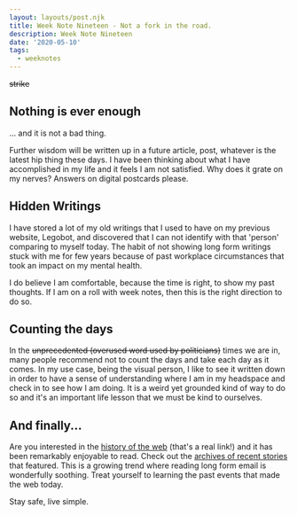 ```yaml
---
layout: layouts/post.njk
title: Week Note Nineteen - Not a fork in the road.
description: Week Note Nineteen
date: '2020-05-10'
tags:
  - weeknotes
---
```


~~strike~~

## Nothing is ever enough

... and it is not a bad thing.

Further wisdom will be written up in a future article, post, whatever is the latest hip thing these days. I have been thinking about what I have accomplished in my life and it feels I am not satisfied. Why does it grate on my nerves? Answers on digital postcards please.

## Hidden Writings

I have stored a lot of my old writings that I used to have on my previous website, Legobot, and discovered that I can not identify with that 'person' comparing to myself today. The habit of not showing long form writings stuck with me for few years because of past workplace circumstances that took an impact on my mental health.

I do believe I am comfortable, because the time is right, to show my past thoughts. If I am on a roll with week notes, then this is the right direction to do so.

## Counting the days

In the ~~unprecedented (overused word used by politicians)~~ times we are in, many people recommend not to count the days and take each day as it comes. In my use case, being the visual person, I like to see it written down in order to have a sense of understanding where I am in my headspace and check in to see how I am doing. It is a weird yet grounded kind of way to do so and it's an important life lesson that we must be kind to ourselves.

## And finally...

Are you interested in the [history of the web](https://thehistoryoftheweb.com) (that's a real link!) and it has been remarkably enjoyable to read. Check out the [archives of recent stories](https://thehistoryoftheweb.com/archives/) that featured. This is a growing trend where reading long form email is wonderfully soothing. Treat yourself to learning the past events that made the web today.

Stay safe, live simple.
